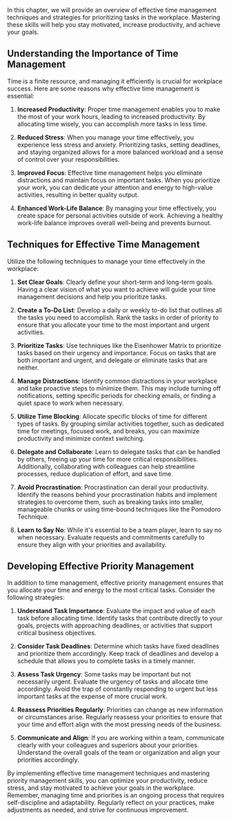 
In this chapter, we will provide an overview of effective time management techniques and strategies for prioritizing tasks in the workplace. Mastering these skills will help you stay motivated, increase productivity, and achieve your goals.

## Understanding the Importance of Time Management

Time is a finite resource, and managing it efficiently is crucial for workplace success. Here are some reasons why effective time management is essential:

1. **Increased Productivity**: Proper time management enables you to make the most of your work hours, leading to increased productivity. By allocating time wisely, you can accomplish more tasks in less time.
    
2. **Reduced Stress**: When you manage your time effectively, you experience less stress and anxiety. Prioritizing tasks, setting deadlines, and staying organized allows for a more balanced workload and a sense of control over your responsibilities.
    
3. **Improved Focus**: Effective time management helps you eliminate distractions and maintain focus on important tasks. When you prioritize your work, you can dedicate your attention and energy to high-value activities, resulting in better quality output.
    
4. **Enhanced Work-Life Balance**: By managing your time effectively, you create space for personal activities outside of work. Achieving a healthy work-life balance improves overall well-being and prevents burnout.
    

## Techniques for Effective Time Management

Utilize the following techniques to manage your time effectively in the workplace:

1. **Set Clear Goals**: Clearly define your short-term and long-term goals. Having a clear vision of what you want to achieve will guide your time management decisions and help you prioritize tasks.
    
2. **Create a To-Do List**: Develop a daily or weekly to-do list that outlines all the tasks you need to accomplish. Rank the tasks in order of priority to ensure that you allocate your time to the most important and urgent activities.
    
3. **Prioritize Tasks**: Use techniques like the Eisenhower Matrix to prioritize tasks based on their urgency and importance. Focus on tasks that are both important and urgent, and delegate or eliminate tasks that are neither.
    
4. **Manage Distractions**: Identify common distractions in your workplace and take proactive steps to minimize them. This may include turning off notifications, setting specific periods for checking emails, or finding a quiet space to work when necessary.
    
5. **Utilize Time Blocking**: Allocate specific blocks of time for different types of tasks. By grouping similar activities together, such as dedicated time for meetings, focused work, and breaks, you can maximize productivity and minimize context switching.
    
6. **Delegate and Collaborate**: Learn to delegate tasks that can be handled by others, freeing up your time for more critical responsibilities. Additionally, collaborating with colleagues can help streamline processes, reduce duplication of effort, and save time.
    
7. **Avoid Procrastination**: Procrastination can derail your productivity. Identify the reasons behind your procrastination habits and implement strategies to overcome them, such as breaking tasks into smaller, manageable chunks or using time-bound techniques like the Pomodoro Technique.
    
8. **Learn to Say No**: While it's essential to be a team player, learn to say no when necessary. Evaluate requests and commitments carefully to ensure they align with your priorities and availability.
    

## Developing Effective Priority Management

In addition to time management, effective priority management ensures that you allocate your time and energy to the most critical tasks. Consider the following strategies:

1. **Understand Task Importance**: Evaluate the impact and value of each task before allocating time. Identify tasks that contribute directly to your goals, projects with approaching deadlines, or activities that support critical business objectives.
    
2. **Consider Task Deadlines**: Determine which tasks have fixed deadlines and prioritize them accordingly. Keep track of deadlines and develop a schedule that allows you to complete tasks in a timely manner.
    
3. **Assess Task Urgency**: Some tasks may be important but not necessarily urgent. Evaluate the urgency of tasks and allocate time accordingly. Avoid the trap of constantly responding to urgent but less important tasks at the expense of more crucial work.
    
4. **Reassess Priorities Regularly**: Priorities can change as new information or circumstances arise. Regularly reassess your priorities to ensure that your time and effort align with the most pressing needs of the business.
    
5. **Communicate and Align**: If you are working within a team, communicate clearly with your colleagues and superiors about your priorities. Understand the overall goals of the team or organization and align your priorities accordingly.
    

By implementing effective time management techniques and mastering priority management skills, you can optimize your productivity, reduce stress, and stay motivated to achieve your goals in the workplace. Remember, managing time and priorities is an ongoing process that requires self-discipline and adaptability. Regularly reflect on your practices, make adjustments as needed, and strive for continuous improvement.
